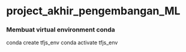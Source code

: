 # project_akhir_pengembangan_ML

### Membuat virtual environment conda
conda create tfjs_env
conda activate tfjs_env
